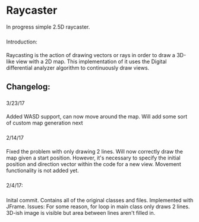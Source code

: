 # Raycaster
In progress simple 2.5D raycaster.
###
Introduction:
####
Raycasting is the action of drawing vectors or rays in order to draw a 3D-like view with a 2D map. This implementation of it uses the Digital differential analyzer algorithm to continuously draw views.

## Changelog:

###
3/23/17
####
Added WASD support, can now move around the map. Will add some sort of custom map generation next

###
2/14/17
####
Fixed the problem with only drawing 2 lines. Will now correctly draw the map given a start position.
However, it's necessary to specify the initial position and direction vector within the code for a new view. Movement functionality
is not added yet.
###
2/4/17:
#####
Inital commit. Contains all of the original classes and files. Implemented with JFrame.
Issues: For some reason, for loop in main class only draws 2 lines. 3D-ish image is visible but area between lines aren't filled in.

